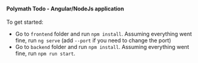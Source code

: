 #### Polymath Todo - Angular/NodeJs application

To get started: 

* Go to `frontend` folder and run `npm install`. Assuming everything went fine, run `ng serve` (add `--port` if you need to change the port)
* Go to `backend` folder and run `npm install`. Assuming everything went fine, run `npm run start`. 